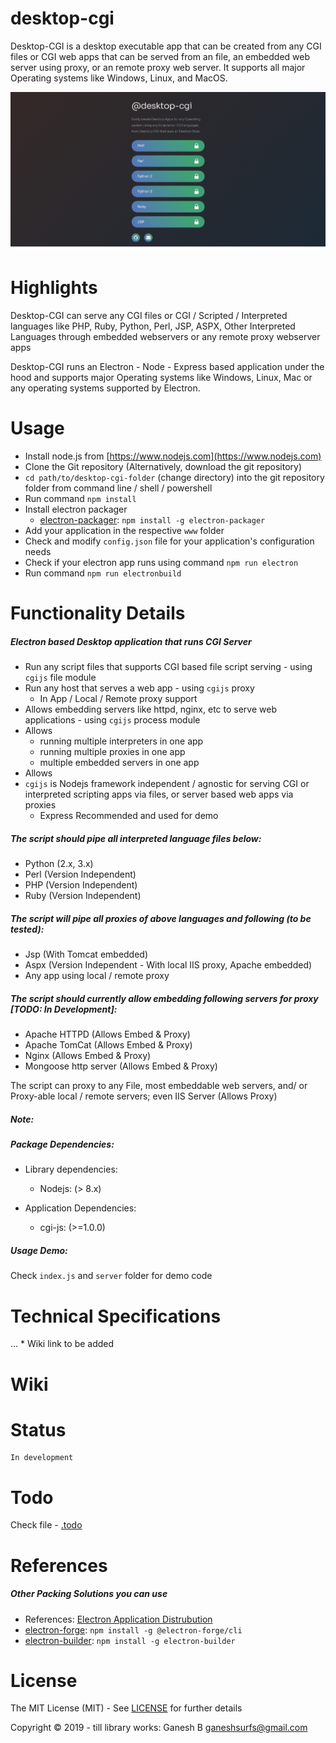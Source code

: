 # desktop-cgi
Desktop-CGI is a desktop executable app that can be created from any CGI files or CGI web apps that can be served from an file, an embedded web server using proxy, or an remote proxy web server. It supports all major Operating systems like Windows, Linux, and MacOS.


![Desktop CGI](./desktop-cgi.jpeg)


# Highlights


Desktop-CGI can serve any CGI files or CGI / Scripted / Interpreted languages like PHP, Ruby, Python, Perl, JSP, ASPX, Other Interpreted Languages through embedded webservers or any remote proxy webserver apps 


Desktop-CGI runs an Electron - Node - Express based application under the hood and supports major Operating systems like Windows, Linux, Mac or any operating systems supported by Electron.


# Usage

* Install node.js from [https://www.nodejs.com](https://www.nodejs.com)
* Clone the Git repository (Alternatively, download the git repository)
* `cd path/to/desktop-cgi-folder` (change directory) into the git repository folder from command line / shell / powershell
* Run command `npm install`
* Install electron packager
    - [electron-packager](https://github.com/electron/electron-packager): `npm install -g electron-packager`
* Add your application in the respective `www` folder
* Check and modify `config.json` file for your application's configuration needs
* Check if your electron app runs using command `npm run electron`
* Run command `npm run electronbuild`


# Functionality Details


##### Electron based Desktop application that runs CGI Server

* Run any script files that supports CGI based file script serving - using `cgijs` file module
* Run any host that serves a web app - using `cgijs` proxy 
    - In App / Local / Remote proxy support
* Allows embedding servers like httpd, nginx, etc to serve web applications - using `cgijs` process module
* Allows
    - running multiple interpreters in one app
    - running multiple proxies in one app
    - multiple embedded servers in one app
* Allows 
* `cgijs` is Nodejs framework independent / agnostic for serving CGI or interpreted scripting apps via files, or server based web apps via proxies
    - Express Recommended and used for demo


##### The script should pipe all interpreted language files below:

* Python (2.x, 3.x)
* Perl (Version Independent)
* PHP (Version Independent)
* Ruby (Version Independent)
<!-- * JSP (Version Independent) -->


##### The script will pipe all proxies of above languages and following (to be tested):

* Jsp (With Tomcat embedded)
* Aspx (Version Independent - With local IIS proxy, Apache embedded)
* Any app using local / remote proxy


##### The script should currently allow embedding following servers for proxy [TODO: In Development]:

* Apache HTTPD (Allows Embed & Proxy)
* Apache TomCat (Allows Embed & Proxy)
* Nginx (Allows Embed & Proxy)
* Mongoose http server (Allows Embed & Proxy)

The script can proxy to any File, most embeddable web servers, and/ or Proxy-able local / remote servers; even IIS Server (Allows Proxy)


##### Note:


##### Package Dependencies:

* Library dependencies:
    - Nodejs: (> 8.x)

* Application Dependencies:
    - cgi-js: (>=1.0.0)


##### Usage Demo:

Check `index.js` and `server` folder for demo code


# Technical Specifications

...  * Wiki link to be added


# Wiki


# Status

    In development


# Todo

Check file - [.todo](./.todo)


# References

##### Other Packing Solutions you can use

- References: [Electron Application Distrubution](https://www.electronjs.org/docs/tutorial/application-distribution)
- [electron-forge](https://github.com/electron-userland/electron-forge): `npm install -g @electron-forge/cli`
- [electron-builder](https://github.com/electron-userland/electron-builder): `npm install -g electron-builder`

# License

The MIT License (MIT) - See [LICENSE](./LICENSE) for further details


Copyright © 2019 - till library works:
    Ganesh B <ganeshsurfs@gmail.com>

